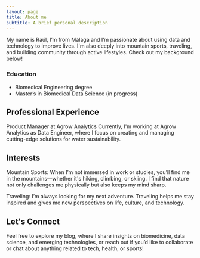```yaml
---
layout: page
title: About me
subtitle: A brief personal description
---
```


My name is Raúl, I’m from Málaga and I’m passionate about using data and technology to improve lives. I'm also deeply into mountain sports, traveling, and building community through active lifestyles. Check out my background below!

### Education

- Biomedical Engineering degree  
- Master’s in Biomedical Data Science (in progress)

## Professional Experience
Product Manager at Agrow Analytics
Currently, I'm working at Agrow Analytics as Data Engineer, where I focus on creating and managing cutting-edge solutions for water sustainability.

## Interests
Mountain Sports: When I’m not immersed in work or studies, you’ll find me in the mountains—whether it's hiking, climbing, or skiing. I find that nature not only challenges me physically but also keeps my mind sharp.

Traveling: I’m always looking for my next adventure. Traveling helps me stay inspired and gives me new perspectives on life, culture, and technology.

## Let's Connect
Feel free to explore my blog, where I share insights on biomedicine, data science, and emerging technologies, or reach out if you’d like to collaborate or chat about anything related to tech, health, or sports!